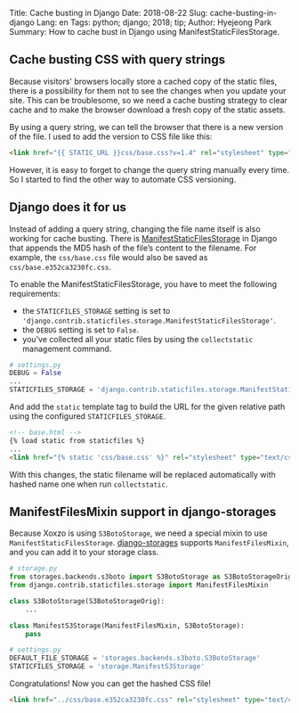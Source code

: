 Title: Cache busting in Django
Date: 2018-08-22
Slug: cache-busting-in-django
Lang: en
Tags: python; django; 2018; tip;
Author: Hyejeong Park
Summary: How to cache bust in Django using ManifestStaticFilesStorage.

## Cache busting CSS with query strings

Because visitors' browsers locally store a cached copy of the static files, there is a possibility for them not to see the changes when you update your site. This can be troublesome, so we need a cache busting strategy to clear cache and to make the browser download a fresh copy of the static assets.

By using a query string, we can tell the browser that there is a new version of the file. I used to add the version to CSS file like this:

```html
<link href="{{ STATIC_URL }}css/base.css?v=1.4" rel="stylesheet" type="text/css">
```
However, it is easy to forget to change the query string manually every time. So I started to find the other way to automate CSS versioning.

## Django does it for us

Instead of adding a query string, changing the file name itself is also working for cache busting. There is [ManifestStaticFilesStorage](https://docs.djangoproject.com/en/2.1/ref/contrib/staticfiles/#manifeststaticfilesstorage) in Django that appends the MD5 hash of the file’s content to the filename. For example, the `css/base.css` file would also be saved as `css/base.e352ca3230fc.css`.

To enable the ManifestStaticFilesStorage, you have to meet the following requirements:

- the `STATICFILES_STORAGE` setting is set to `'django.contrib.staticfiles.storage.ManifestStaticFilesStorage'`.
- the `DEBUG` setting is set to `False`.
- you’ve collected all your static files by using the `collectstatic` management command.

```python
# settings.py
DEBUG = False
...
STATICFILES_STORAGE = 'django.contrib.staticfiles.storage.ManifestStaticFilesStorage'
```
And add the `static` template tag to build the URL for the given relative path using the configured `STATICFILES_STORAGE`.

```html
<!-- base.html -->
{% load static from staticfiles %}
...
<link href="{% static 'css/base.css' %}" rel="stylesheet" type="text/css">
```

With this changes, the static filename will be replaced automatically with hashed name one when run `collectstatic`.

## ManifestFilesMixin support in django-storages

Because Xoxzo is using `S3BotoStorage`, we need a special mixin to use `ManifestStaticFilesStorage`.
[django-storages](https://github.com/jschneier/django-storages) supports `ManifestFilesMixin`, and you can add it to your storage class.

```python
# storage.py
from storages.backends.s3boto import S3BotoStorage as S3BotoStorageOrig
from django.contrib.staticfiles.storage import ManifestFilesMixin

class S3BotoStorage(S3BotoStorageOrig):
    ...

class ManifestS3Storage(ManifestFilesMixin, S3BotoStorage):
    pass
```

```python
# settings.py
DEFAULT_FILE_STORAGE = 'storages.backends.s3boto.S3BotoStorage'
STATICFILES_STORAGE = 'storage.ManifestS3Storage'
```

Congratulations! Now you can get the hashed CSS file!
```html
<link href="../css/base.e352ca3230fc.css" rel="stylesheet" type="text/css">
```
